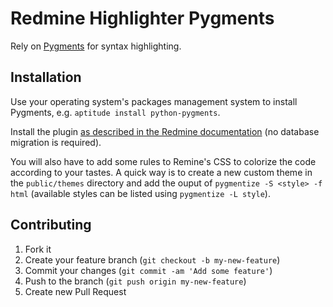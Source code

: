 # Redmine Highlighter Pygments

Rely on [Pygments](http://pygments.org/) for syntax highlighting.

## Installation

Use your operating system's packages management system to install Pygments, e.g. `aptitude install python-pygments`.

Install the plugin [as described in the Redmine documentation](http://www.redmine.org/projects/redmine/wiki/Plugins) (no database migration is required).

You will also have to add some rules to Remine's CSS to colorize the code according to your tastes.  A quick way is to create a new custom theme in the `public/themes` directory and add the ouput of `pygmentize -S <style> -f html` (available styles can be listed using `pygmentize -L style`).

## Contributing

1. Fork it
2. Create your feature branch (`git checkout -b my-new-feature`)
3. Commit your changes (`git commit -am 'Add some feature'`)
4. Push to the branch (`git push origin my-new-feature`)
5. Create new Pull Request

